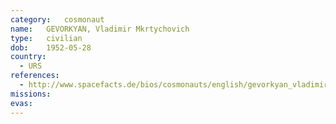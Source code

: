 ```yaml
---
category:	cosmonaut
name:	GEVORKYAN, Vladimir Mkrtychovich
type:	civilian
dob:	1952-05-28
country:
  - URS
references:
  - http://www.spacefacts.de/bios/cosmonauts/english/gevorkyan_vladimir.htm
missions:
evas:
---
```

